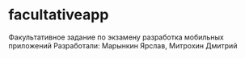 # facultativeapp
Факультативное задание по экзамену разработка мобильных приложений
Разработали: Марынкин Ярслав, Митрохин Дмитрий
